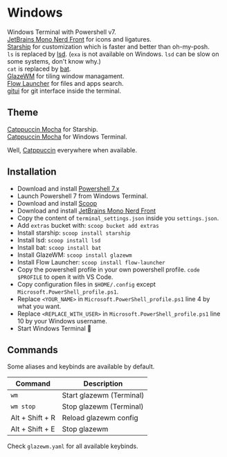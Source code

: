 # Windows



Windows Terminal with Powershell v7.<br>
[JetBrains Mono Nerd Front](https://www.nerdfonts.com/font-downloads) for icons and ligatures.<br>
[Starship](https://starship.rs/) for customization which is faster and better than oh-my-posh.<br>
`ls` is replaced by [lsd](https://github.com/lsd-rs/lsd). (`exa` is not available on Windows. `lsd` can be slow on some systems, don't know why.)<br>
`cat` is replaced by [bat](https://github.com/sharkdp/bat).<br>
[GlazeWM](https://github.com/lars-berger/GlazeWM/tree/master) for tiling window managament.<br>
[Flow Launcher](https://github.com/Flow-Launcher/Flow.Launcher) for files and apps search.<br>
[gitui](https://github.com/extrawurst/gitui) for git interface inside the terminal.


## Theme

[Catppuccin Mocha](https://github.com/catppuccin/starship) for Starship.<br>
[Catppuccin Mocha](https://github.com/catppuccin/windows-terminal) for Windows Terminal.

Well, [Catppuccin](https://github.com/catppuccin/) everywhere when available.


## Installation

- Download and install [Powershell 7.x](https://learn.microsoft.com/fr-fr/powershell/scripting/install/installing-powershell-on-windows)
- Launch Powershell 7 from Windows Terminal.
- Download and install [Scoop](https://scoop.sh/)
- Download and install [JetBrains Mono Nerd Front](https://github.com/ryanoasis/nerd-fonts/releases/download/v3.0.2/JetBrainsMono.zip)
- Copy the content of `terminal_settings.json` inside you `settings.json`.
- Add `extras` bucket with: `scoop bucket add extras`
- Install starship: `scoop install starship`
- Install lsd: `scoop install lsd`
- Install bat: `scoop install bat`
- Install GlazeWM: `scoop install glazewm`
- Install Flow Launcher: `scoop install flow-launcher`
- Copy the powershell profile in your own powershell profile. `code $PROFILE` to open it with VS Code.
- Copy configuration files in `$HOME/.config` except `Microsoft.PowerShell_profile.ps1`.
- Replace `<YOUR_NAME>` in `Microsoft.PowerShell_profile.ps1` line 4 by what you want.
- Replace `<REPLACE_WITH_USER>` in `Microsoft.PowerShell_profile.ps1` line 10 by your Windows username.
- Start Windows Terminal 🚀


## Commands

Some aliases and keybinds are available by default.<br>

| Command         	| Description              	|
|-----------------	|--------------------------	|
| `wm`            	| Start glazewm (Terminal) 	|
| `wm stop`       	| Stop glazewm (Terminal)  	|
| Alt + Shift + R 	| Reload glazewm config    	|
| Alt + Shift + E 	| Stop glazewm             	|

Check `glazewm.yaml` for all available keybinds.
